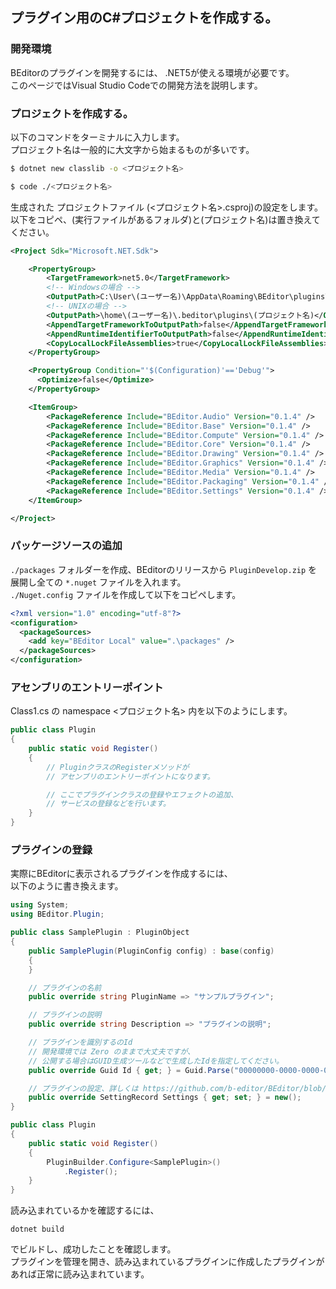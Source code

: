 ## プラグイン用のC#プロジェクトを作成する。

### 開発環境
BEditorのプラグインを開発するには、
.NET5が使える環境が必要です。  
このページではVisual Studio Codeでの開発方法を説明します。  

### プロジェクトを作成する。

以下のコマンドをターミナルに入力します。  
プロジェクト名は一般的に大文字から始まるものが多いです。

``` bash
$ dotnet new classlib -o <プロジェクト名>

$ code ./<プロジェクト名>
```

生成された プロジェクトファイル (<プロジェクト名>.csproj)の設定をします。  
以下をコピペ、(実行ファイルがあるフォルダ)と(プロジェクト名)は置き換えてください。

``` xml
<Project Sdk="Microsoft.NET.Sdk">

    <PropertyGroup>
        <TargetFramework>net5.0</TargetFramework>
        <!-- Windowsの場合 -->
        <OutputPath>C:\User\(ユーザー名)\AppData\Roaming\BEditor\plugins\(プロジェクト名)</OutputPath>
        <!-- UNIXの場合 -->
        <OutputPath>\home\(ユーザー名)\.beditor\plugins\(プロジェクト名)</OutputPath>
        <AppendTargetFrameworkToOutputPath>false</AppendTargetFrameworkToOutputPath>
        <AppendRuntimeIdentifierToOutputPath>false</AppendRuntimeIdentifierToOutputPath>
        <CopyLocalLockFileAssemblies>true</CopyLocalLockFileAssemblies>
    </PropertyGroup>

    <PropertyGroup Condition="'$(Configuration)'=='Debug'">
      <Optimize>false</Optimize>
    </PropertyGroup>

    <ItemGroup>
        <PackageReference Include="BEditor.Audio" Version="0.1.4" />
        <PackageReference Include="BEditor.Base" Version="0.1.4" />
        <PackageReference Include="BEditor.Compute" Version="0.1.4" />
        <PackageReference Include="BEditor.Core" Version="0.1.4" />
        <PackageReference Include="BEditor.Drawing" Version="0.1.4" />
        <PackageReference Include="BEditor.Graphics" Version="0.1.4" />
        <PackageReference Include="BEditor.Media" Version="0.1.4" />
        <PackageReference Include="BEditor.Packaging" Version="0.1.4" />
        <PackageReference Include="BEditor.Settings" Version="0.1.4" />
    </ItemGroup>

</Project>
```

### パッケージソースの追加
`./packages` フォルダーを作成、BEditorのリリースから `PluginDevelop.zip` を展開し全ての `*.nuget` ファイルを入れます。  
`./Nuget.config` ファイルを作成して以下をコピペします。
``` xml
<?xml version="1.0" encoding="utf-8"?>
<configuration>
  <packageSources>
    <add key="BEditor Local" value=".\packages" />
  </packageSources>
</configuration>
```

### アセンブリのエントリーポイント

Class1.cs の namespace <プロジェクト名> 内を以下のようにします。

``` C#
public class Plugin
{
    public static void Register()
    {
        // PluginクラスのRegisterメソッドが
        // アセンブリのエントリーポイントになります。

        // ここでプラグインクラスの登録やエフェクトの追加、
        // サービスの登録などを行います。
    }
}
```

### プラグインの登録

実際にBEditorに表示されるプラグインを作成するには、  
以下のように書き換えます。

``` C#
using System;
using BEditor.Plugin;

public class SamplePlugin : PluginObject
{
    public SamplePlugin(PluginConfig config) : base(config)
    {
    }

    // プラグインの名前
    public override string PluginName => "サンプルプラグイン";

    // プラグインの説明
    public override string Description => "プラグインの説明";

    // プラグインを識別するのId
    // 開発環境では Zero のままで大丈夫ですが、
    // 公開する場合はGUID生成ツールなどで生成したIdを指定してください。
    public override Guid Id { get; } = Guid.Parse("00000000-0000-0000-0000-000000000000");

    // プラグインの設定、詳しくは https://github.com/b-editor/BEditor/blob/main/extensions/BEditor.Extensions.AviUtl/EntryPlugin.cs#L360 をご覧ください。
    public override SettingRecord Settings { get; set; } = new();
}

public class Plugin
{
    public static void Register()
    {
        PluginBuilder.Configure<SamplePlugin>()
            .Register();
    }
}
```

読み込まれているかを確認するには、

```
dotnet build
```

でビルドし、成功したことを確認します。  
プラグインを管理を開き、読み込まれているプラグインに作成したプラグインがあれば正常に読み込まれています。

